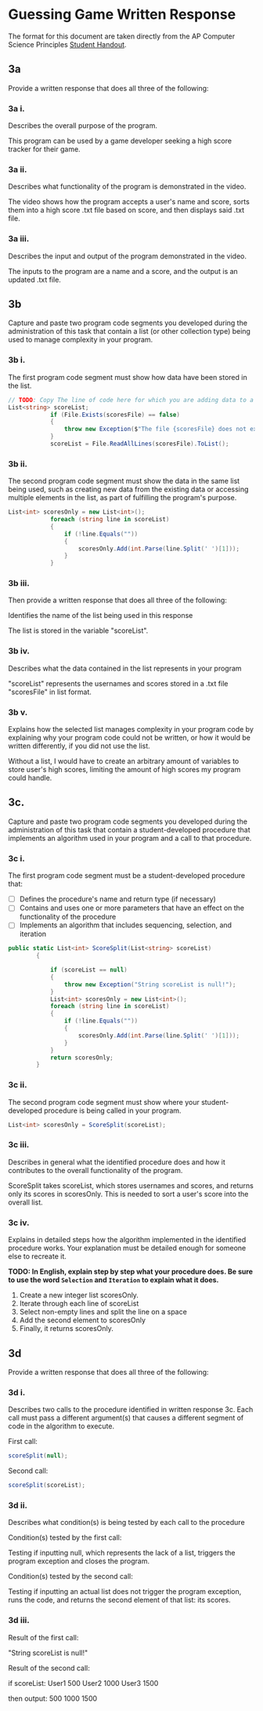# Guessing Game Written Response

The format for this document are taken directly from the AP Computer Science
Principles [Student Handout](../support/ap-csp-student-task-directions.pdf).

## 3a

Provide a written response that does all three of the following:

### 3a i.

Describes the overall purpose of the program.

This program can be used by a game developer seeking a high score tracker for their game.

### 3a ii.

Describes what functionality of the program is demonstrated in the video.

The video shows how the program accepts a user's name and score, sorts them into a high score .txt file based on score, and then displays said .txt file.

### 3a iii.

Describes the input and output of the program demonstrated in the video.

The inputs to the program are a name and a score, and the output is an updated .txt file.

## 3b

Capture and paste two program code segments you developed during the
administration of this task that contain a list (or other collection type) being
used to manage complexity in your program.

### 3b i.

The first program code segment must show how data have been stored in the list.

```csharp
// TODO: Copy The line of code here for which you are adding data to a list
List<string> scoreList;
            if (File.Exists(scoresFile) == false)
            {
                throw new Exception($"The file {scoresFile} does not exist.");
            }
            scoreList = File.ReadAllLines(scoresFile).ToList();
```

### 3b ii.

The second program code segment must show the data in the same list being used,
such as creating new data from the existing data or accessing multiple elements
in the list, as part of fulfilling the program's purpose.

```csharp
List<int> scoresOnly = new List<int>();
            foreach (string line in scoreList)
            {
                if (!line.Equals(""))
                {
                    scoresOnly.Add(int.Parse(line.Split(' ')[1]));
                }
            }
```

### 3b iii.

Then provide a written response that does all three of the following:

Identifies the name of the list being used in this response

The list is stored in the variable "scoreList".

### 3b iv.

Describes what the data contained in the list represents in your program

"scoreList" represents the usernames and scores stored in a .txt file "scoresFile" in list format.

### 3b v.

Explains how the selected list manages complexity in your program code by
explaining why your program code could not be written, or how it would be
written differently, if you did not use the list.

Without a list, I would have to create an arbitrary amount of variables to store user's high scores, limiting the amount of high scores my program could handle. 

## 3c.

Capture and paste two program code segments you developed during the
administration of this task that contain a student-developed procedure that
implements an algorithm used in your program and a call to that procedure.

### 3c i.

The first program code segment must be a student-developed procedure that:

- [ ] Defines the procedure's name and return type (if necessary)
- [ ] Contains and uses one or more parameters that have an effect on the functionality of the procedure
- [ ] Implements an algorithm that includes sequencing, selection, and iteration

```csharp
public static List<int> ScoreSplit(List<string> scoreList)
        {

            if (scoreList == null)
            {
                throw new Exception("String scoreList is null!");
            }
            List<int> scoresOnly = new List<int>();
            foreach (string line in scoreList)
            {
                if (!line.Equals(""))
                {
                    scoresOnly.Add(int.Parse(line.Split(' ')[1]));
                }
            }
            return scoresOnly;
        }
```

### 3c ii.

The second program code segment must show where your student-developed procedure is being called in your program.

```csharp
List<int> scoresOnly = ScoreSplit(scoreList);
```

### 3c iii.

Describes in general what the identified procedure does and how it contributes to the overall functionality of the program.

ScoreSplit takes scoreList, which stores usernames and scores, and returns only its scores in scoresOnly. This is needed to sort a user's score into the overall list.

### 3c iv.

Explains in detailed steps how the algorithm implemented in the identified procedure works. Your explanation must be detailed enough for someone else to recreate it.

**TODO: In English, explain step by step what your procedure does. Be sure to use the word `Selection` and `Iteration` to explain what it does.**
1. Create a new integer list scoresOnly.
2. Iterate through each line of scoreList
3. Select non-empty lines and split the line on a space
4. Add the second element to scoresOnly 
5. Finally, it returns scoresOnly. 

## 3d

Provide a written response that does all three of the following:

### 3d i.

Describes two calls to the procedure identified in written response 3c. Each call must pass a different argument(s) that causes a different segment of code in the algorithm to execute.

First call:

```csharp
scoreSplit(null);
```

Second call:

```csharp
scoreSplit(scoreList);
```

### 3d ii.

Describes what condition(s) is being tested by each call to the procedure

Condition(s) tested by the first call: 
 
Testing if inputting null, which represents the lack of a list, triggers the program exception and closes the program.

Condition(s) tested by the second call:

Testing if inputting an actual list does not trigger the program exception, runs the code, and returns the second element of that list: its scores. 

### 3d iii.

Result of the first call:

"String scoreList is null!"

Result of the second call:

if scoreList:
User1 500
User2 1000
User3 1500

then output:
500
1000
1500

